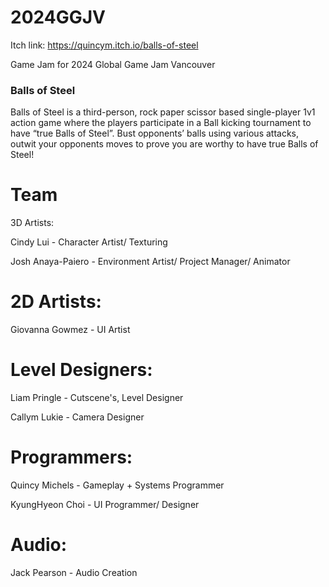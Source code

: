 # 2024GGJV
Itch link: https://quincym.itch.io/balls-of-steel 

Game Jam for 2024 Global Game Jam Vancouver

### Balls of Steel
Balls of Steel is a third-person, rock paper scissor based single-player 1v1 action game where the players participate in a Ball kicking tournament to have “true Balls of Steel”. Bust opponents’ balls using various attacks, outwit your opponents moves to prove you are worthy to have true Balls of Steel!



# Team
3D Artists:

Cindy Lui - Character Artist/ Texturing

Josh Anaya-Paiero - Environment Artist/ Project Manager/ Animator



# 2D Artists:

Giovanna Gowmez - UI Artist



# Level Designers:

Liam Pringle - Cutscene's,  Level Designer

Callym Lukie - Camera Designer



# Programmers:

Quincy Michels - Gameplay + Systems Programmer

KyungHyeon Choi - UI Programmer/ Designer



# Audio:

Jack Pearson - Audio Creation